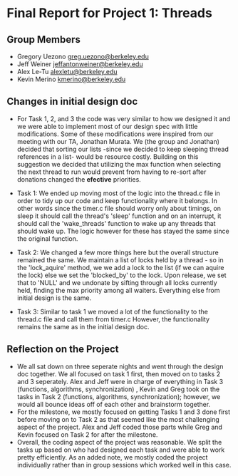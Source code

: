 Final Report for Project 1: Threads
===================================

## Group Members

* Gregory Uezono <greg.uezono@berkeley.edu>
* Jeff Weiner <jeffantonweiner@berkeley.edu>
* Alex Le-Tu <alexletu@berkeley.edu>
* Kevin Merino <kmerino@berkeley.edu>

## Changes in initial design doc

  - For Task 1, 2, and 3 the code was very similar to how we designed it and we were able to implement most of our design spec with little modifications. Some of these modifications were inspired from our meeting with our TA, Jonathan Murata. We (the group and Jonathan) decided that sorting our lists -since we decided to keep sleeping thread references in a list- would be resource costly. Building on this suggestion we decided that utilizing the max function when selecting the next thread to run would prevent from having to re-sort after donations changed the **efective** priorities. 
  
  - Task 1: We ended up moving most of the logic into the thread.c file in order to tidy up our code and keep functionality where it belongs. In other words since the timer.c file should worry only about timings, on sleep it should call the thread's 'sleep' function and on an interrupt, it should call the 'wake_threads' function to wake up any threads that should wake up. The logic however for these has stayed the same since the original function.
  
  - Task 2: We changed a few more things here but the overall structure remained the same. We maintain a list of locks held by a thread - so in the 'lock_aquire' method, we we add a lock to the list (if we can aquire the lock) else we set the 'blocked_by' to the lock. Upon release, we set that to 'NULL' and we undonate by sifting through all locks currently held, finding the max priority among all waiters. Everything else from initial design is the same.
  
  - Task 3: Similar to task 1 we moved a lot of the functionality to the thread.c file and call them from timer.c However, the functionality remains the same as in the initial design doc.

## **Reflection on the Project**
  - We all sat down on three seperate nights and went through the design doc together. We all focused on task 1 first, then moved on to tasks 2 and 3 seperately. Alex and Jeff were in charge of everything in Task 3 (functions, algorithms, synchronization) , Kevin and Greg took on the tasks in Task 2 (functions, algorithms, synchronization); however, we would all bounce ideas off of each other and brainstorm together. 
  - For the milestone, we mostly focused on getting Tasks 1 and 3 done first before moving on to Task 2 as that seemed like the most challenging aspect of the project. Alex and Jeff coded those parts while Greg and Kevin focused on Task 2 for after the milestone.
  - Overall, the coding aspect of the project was reasonable. We split the tasks up based on who had designed each task and were able to work pretty efficiently. As an added note, we mostly coded the project individually rather than in group sessions which worked well in this case. 
